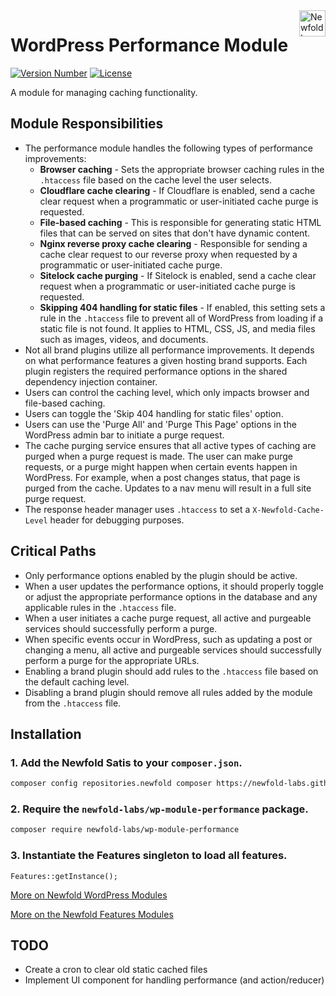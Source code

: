 <a href="https://newfold.com/" target="_blank">
    <img src="https://newfold.com/content/experience-fragments/newfold/site-header/master/_jcr_content/root/header/logo.coreimg.svg/1621395071423/newfold-digital.svg" alt="Newfold Logo" title="Newfold Digital" align="right" 
height="42" />
</a>

# WordPress Performance Module
[![Version Number](https://img.shields.io/github/v/release/newfold-labs/wp-module-performance?color=21a0ed&labelColor=333333)](https://github.com/newfold/wp-module-performance/releases)
[![License](https://img.shields.io/github/license/newfold-labs/wp-module-performance?labelColor=333333&color=666666)](https://raw.githubusercontent.com/newfold-labs/wp-module-performance/master/LICENSE)

A module for managing caching functionality.

## Module Responsibilities

- The performance module handles the following types of performance improvements:
    - **Browser caching** - Sets the appropriate browser caching rules in the `.htaccess` file based on the cache level the user selects.
    - **Cloudflare cache clearing** - If Cloudflare is enabled, send a cache clear request when a programmatic or user-initiated cache purge is requested.
    - **File-based caching** - This is responsible for generating static HTML files that can be served on sites that don't have dynamic content.
    - **Nginx reverse proxy cache clearing** - Responsible for sending a cache clear request to our reverse proxy when requested by a programmatic or user-initiated cache purge.
    - **Sitelock cache purging** - If Sitelock is enabled, send a cache clear request when a programmatic or user-initiated cache purge is requested.
    - **Skipping 404 handling for static files** - If enabled, this setting sets a rule in the `.htaccess` file to prevent all of WordPress from loading if a static file is not found. It applies to HTML, CSS, JS, and media files such as images, videos, and documents.
- Not all brand plugins utilize all performance improvements. It depends on what performance features a given hosting brand supports. Each plugin registers the required performance options in the shared dependency injection container.
- Users can control the caching level, which only impacts browser and file-based caching.
- Users can toggle the 'Skip 404 handling for static files' option.
- Users can use the 'Purge All' and 'Purge This Page' options in the WordPress admin bar to initiate a purge request.
- The cache purging service ensures that all active types of caching are purged when a purge request is made. The user can make purge requests, or a purge might happen when certain events happen in WordPress. For example, when a post changes status, that page is purged from the cache. Updates to a nav menu will result in a full site purge request.
- The response header manager uses `.htaccess` to set a `X-Newfold-Cache-Level` header for debugging purposes.

## Critical Paths

- Only performance options enabled by the plugin should be active.
- When a user updates the performance options, it should properly toggle or adjust the appropriate performance options in the database and any applicable rules in the `.htaccess` file.
- When a user initiates a cache purge request, all active and purgeable services should successfully perform a purge.
- When specific events occur in WordPress, such as updating a post or changing a menu, all active and purgeable services should successfully perform a purge for the appropriate URLs.
- Enabling a brand plugin should add rules to the `.htaccess` file based on the default caching level.
- Disabling a brand plugin should remove all rules added by the module from the `.htaccess` file.

## Installation

### 1. Add the Newfold Satis to your `composer.json`.

 ```bash
 composer config repositories.newfold composer https://newfold-labs.github.io/satis
 ```

### 2. Require the `newfold-labs/wp-module-performance` package.

 ```bash
 composer require newfold-labs/wp-module-performance
 ```

### 3. Instantiate the Features singleton to load all features.

```
Features::getInstance();
```

[More on Newfold WordPress Modules](https://github.com/newfold-labs/wp-module-loader)

[More on the Newfold Features Modules](https://github.com/newfold-labs/wp-module-features)

## TODO

- Create a cron to clear old static cached files
- Implement UI component for handling performance (and action/reducer)
